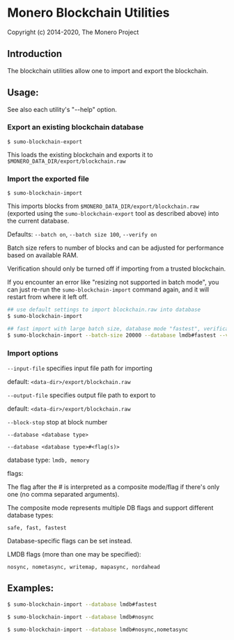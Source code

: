 # Monero Blockchain Utilities

Copyright (c) 2014-2020, The Monero Project

## Introduction

The blockchain utilities allow one to import and export the blockchain.

## Usage:

See also each utility's "--help" option.

### Export an existing blockchain database

`$ sumo-blockchain-export`

This loads the existing blockchain and exports it to `$MONERO_DATA_DIR/export/blockchain.raw`

### Import the exported file

`$ sumo-blockchain-import`

This imports blocks from `$MONERO_DATA_DIR/export/blockchain.raw` (exported using the
`sumo-blockchain-export` tool as described above) into the current database.

Defaults: `--batch on`, `--batch size 100`, `--verify on`

Batch size refers to number of blocks and can be adjusted for performance based on available RAM.

Verification should only be turned off if importing from a trusted blockchain.

If you encounter an error like "resizing not supported in batch mode", you can just re-run
the `sumo-blockchain-import` command again, and it will restart from where it left off.

```bash
## use default settings to import blockchain.raw into database
$ sumo-blockchain-import

## fast import with large batch size, database mode "fastest", verification off
$ sumo-blockchain-import --batch-size 20000 --database lmdb#fastest --verify off

```

### Import options

`--input-file`
specifies input file path for importing

default: `<data-dir>/export/blockchain.raw`

`--output-file`
specifies output file path to export to

default: `<data-dir>/export/blockchain.raw`

`--block-stop`
stop at block number

`--database <database type>`

`--database <database type>#<flag(s)>`

database type: `lmdb, memory`

flags:

The flag after the # is interpreted as a composite mode/flag if there's only
one (no comma separated arguments).

The composite mode represents multiple DB flags and support different database types:

`safe, fast, fastest`

Database-specific flags can be set instead.

LMDB flags (more than one may be specified):

`nosync, nometasync, writemap, mapasync, nordahead`

## Examples:

```bash
$ sumo-blockchain-import --database lmdb#fastest

$ sumo-blockchain-import --database lmdb#nosync

$ sumo-blockchain-import --database lmdb#nosync,nometasync
```

